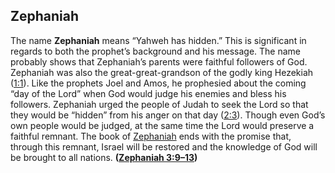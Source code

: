 
## Zephaniah

The name **Zephaniah** means “Yahweh has hidden.” This is significant in regards to both the prophet’s background and his message. The name probably shows that Zephaniah’s parents were faithful followers of God. Zephaniah was also the great-great-grandson of the godly king Hezekiah ([1:1](https://www.esv.org/Zephaniah+1%3A1/)). Like the prophets Joel and Amos, he prophesied about the coming “day of the Lord” when God would judge his enemies and bless his followers. Zephaniah urged the people of Judah to seek the Lord so that they would be “hidden” from his anger on that day ([2:3](https://www.esv.org/Zephaniah+2%3A3/)). Though even God’s own people would be judged, at the same time the Lord would preserve a faithful remnant. The book of [Zephaniah](https://www.esv.org/Zephaniah+1%3A1%E2%80%933%3A20/) ends with the promise that, through this remnant, Israel will be restored and the knowledge of God will be brought to all nations. **([Zephaniah 3:9–13](https://www.esv.org/Zephaniah+3%3A9%E2%80%9313/))**

